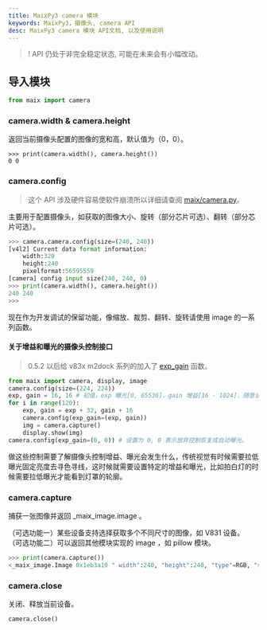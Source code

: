 ```yaml
---
title: MaixPy3 camera 模块
keywords: MaixPy3，摄像头, camera API
desc: MaixPy3 camera 模块 API文档, 以及使用说明
---
```


>! API 仍处于非完全稳定状态, 可能在未来会有小幅改动。

## 导入模块

```python
from maix import camera
```

### camera.width & camera.height

返回当前摄像头配置的图像的宽和高，默认值为（0，0）。

```
>>> print(camera.width(), camera.height())
0 0
```

### camera.config

> 这个 API 涉及硬件容易使软件崩溃所以详细请查阅 [maix/camera.py](https://github.com/sipeed/MaixPy3/blob/release/maix/camera.py)。

主要用于配置摄像头，如获取的图像大小、旋转（部分芯片可选）、翻转（部分芯片可选）。

```python
>>> camera.camera.config(size=(240, 240))
[v4l2] Current data format information:
	width:320
	height:240
	pixelformat:56595559
[camera] config input size(240, 240, 0)
>>> print(camera.width(), camera.height())
240 240
>>>
```

现在作为开发调试的保留功能，像缩放、裁剪、翻转、旋转请使用 image 的一系列函数。

#### 关于增益和曝光的摄像头控制接口

> 0.5.2 以后给 v83x m2dock 系列的加入了 [exp_gain](https://github.com/sipeed/MaixPy3/commit/d7e5cb04ed31a2ffe135407a0379a701bd3a5522) 函数。

```python
from maix import camera, display, image
camera.config(size=(224, 224))
exp, gain = 16, 16 # 初值，exp 曝光[0, 65536]，gain 增益[16 - 1024]，随意设置得值会受到驱动限制。
for i in range(120):
    exp, gain = exp + 32, gain + 16
    camera.config(exp_gain=(exp, gain))
    img = camera.capture()
    display.show(img)
camera.config(exp_gain=(0, 0)) # 设置为 0, 0 表示放弃控制恢复成自动曝光。
```

做这些控制需要了解摄像头控制增益、曝光会发生什么，传统视觉有时候需要拉低曝光固定亮度去寻色寻线，这时候就需要设置特定的增益和曝光，比如拍白灯的时候需要拉低曝光才能看到灯罩的轮廓。

### camera.capture

捕获一张图像并返回 _maix_image.image 。

（可选功能一）某些设备支持选择获取多个不同尺寸的图像，如 V831 设备。
（可选功能二）可以返回其他模块实现的 image ，如 pillow 模块。

```python
>>> print(camera.capture())
<_maix_image.Image 0x1eb3a10 " width":240, "height":240, "type"=RGB, "size":172800>
```

### camera.close

关闭、释放当前设备。

```python3
camera.close()
```
